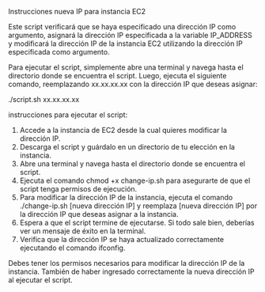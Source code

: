 Instrucciones nueva IP para instancia EC2

Este script verificará que se haya especificado una dirección IP como argumento, asignará la dirección IP especificada a la variable IP_ADDRESS y modificará la dirección IP de la instancia EC2 utilizando la dirección IP especificada como argumento.

Para ejecutar el script, simplemente abre una terminal y navega hasta el directorio donde se encuentra el script. Luego, ejecuta el siguiente comando, reemplazando xx.xx.xx.xx con la dirección IP que deseas asignar:

./script.sh xx.xx.xx.xx

instrucciones para ejecutar el script:

1. Accede a la instancia de EC2 desde la cual quieres modificar la dirección IP.
2. Descarga el script y guárdalo en un directorio de tu elección en la instancia.
3. Abre una terminal y navega hasta el directorio donde se encuentra el script.
4. Ejecuta el comando chmod +x change-ip.sh para asegurarte de que el script tenga permisos de ejecución.
5. Para modificar la dirección IP de la instancia, ejecuta el comando ./change-ip.sh [nueva dirección IP] y reemplaza [nueva dirección IP] por la dirección IP que deseas asignar a la instancia.
6. Espera a que el script termine de ejecutarse. Si todo sale bien, deberías ver un mensaje de éxito en la terminal.
7. Verifica que la dirección IP se haya actualizado correctamente ejecutando el comando ifconfig.

Debes tener los permisos necesarios para modificar la dirección IP de la instancia. También de haber ingresado correctamente la nueva dirección IP al ejecutar el script.
